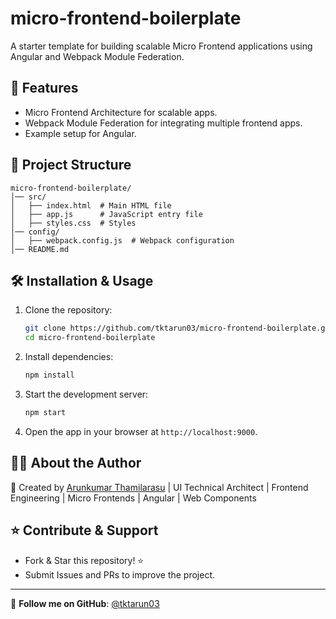 # micro-frontend-boilerplate

A starter template for building scalable Micro Frontend applications using Angular and Webpack Module Federation.

## 🚀 Features
- Micro Frontend Architecture for scalable apps.
- Webpack Module Federation for integrating multiple frontend apps.
- Example setup for Angular.

## 📂 Project Structure
```
micro-frontend-boilerplate/
│── src/
│   ├── index.html  # Main HTML file
│   ├── app.js      # JavaScript entry file
│   ├── styles.css  # Styles
│── config/
│   ├── webpack.config.js  # Webpack configuration
│── README.md
```
## 🛠 Installation & Usage

1. Clone the repository:
   ```bash
   git clone https://github.com/tktarun03/micro-frontend-boilerplate.git
   cd micro-frontend-boilerplate
   ```

2. Install dependencies:
   ```bash
   npm install
   ```

3. Start the development server:
   ```bash
   npm start
   ```

4. Open the app in your browser at `http://localhost:9000`.

## 👨‍💻 About the Author

🚀 Created by [Arunkumar Thamilarasu](https://github.com/tktarun03) | UI Technical Architect | Frontend Engineering | Micro Frontends | Angular | Web Components

## ⭐ Contribute & Support
- Fork & Star this repository! ⭐
- Submit Issues and PRs to improve the project.

---
🎯 **Follow me on GitHub**: [@tktarun03](https://github.com/tktarun03)
